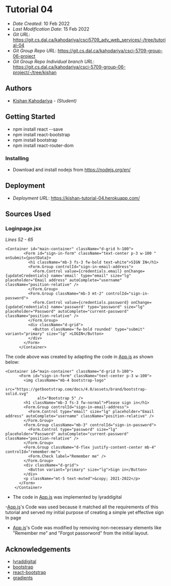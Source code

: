 # Tutorial 04

- _Date Created_: 10 Feb 2022
- _Last Modification Date_: 15 Feb 2022
- _Git URL_: https://git.cs.dal.ca/kahodariya/csci5709_adv_web_services/-/tree/tutorial-04
- _Git Group Repo URL_: https://git.cs.dal.ca/kahodariya/csci-5709-group-06-project
- _Git Group Repo Individual branch URL_: https://git.cs.dal.ca/kahodariya/csci-5709-group-06-project/-/tree/kishan

## Authors

- [Kishan Kahodariya](ks805556@dal.ca) - _(Student)_

## Getting Started

- npm install react --save
- npm install react-bootstrap
- npm install bootstrap
- npm install react-router-dom

### Installing

- Download and install nodejs from https://nodejs.org/en/

## Deployment

- _Deployment URL_: https://kishan-tutorial-04.herokuapp.com/

## Sources Used

### Loginpage.jsx

_Lines 52 - 65_

```
<Container id="main-container" className="d-grid h-100">
        <Form id="sign-in-form" className="text-center p-3 w-100 " onSubmit={postData}>
          <h1 className="mb-3 fs-3 fw-bold text-white">SIGN IN</h1>
          <Form.Group controlId="sign-in-email-address">
            <Form.Control value={credentials.email} onChange={updateCredentials} name='email' type="email" size="lg" placeholder="Email address" autoComplete="username" className="position-relative" />
          </Form.Group>
          <Form.Group className="mb-3 mt-2" controlId="sign-in-password">
            <Form.Control value={credentials.password} onChange={updateCredentials} name='password' type="password" size="lg" placeholder="Password" autoComplete="current-password" className="position-relative" />
          </Form.Group>
          <div className="d-grid">
            <Button className='fw-bold rounded' type="submit" variant="primary" size="lg" >LOGIN</Button>
          </div>
        </Form>
      </Container>
```

The code above was created by adapting the code in [App.js](https://github.com/lyraddigital/react-bootstrap-login-form/blob/master/src/App.js) as shown below:

```
<Container id="main-container" className="d-grid h-100">
      <Form id="sign-in-form" className="text-center p-3 w-100">
        <img className="mb-4 bootstrap-logo"
              src="https://getbootstrap.com/docs/4.0/assets/brand/bootstrap-solid.svg"
              alt="Bootstrap 5" />
        <h1 className="mb-3 fs-3 fw-normal">Please sign in</h1>
        <Form.Group controlId="sign-in-email-address">
          <Form.Control type="email" size="lg" placeholder="Email address" autoComplete="username" className="position-relative" />
        </Form.Group>
        <Form.Group className="mb-3" controlId="sign-in-password">
          <Form.Control type="password" size="lg" placeholder="Password" autoComplete="current-password" className="position-relative" />
        </Form.Group>
        <Form.Group className="d-flex justify-content-center mb-4" controlId="remember-me">
          <Form.Check label="Remember me" />
        </Form.Group>
        <div className="d-grid">
          <Button variant="primary" size="lg">Sign in</Button>
        </div>
        <p className="mt-5 text-muted">&copy; 2021-2022</p>
      </Form>
    </Container>
```

- The code in [App.js](https://github.com/lyraddigital/react-bootstrap-login-form/blob/master/src/App.js) was implemented by lyraddigital

-[App.js](https://github.com/lyraddigital/react-bootstrap-login-form/blob/master/src/App.js)'s Code was used because it matched all the requirements of this tutorial and served my initial purpose of creating a simple yet effective sign In page

- [App.js](https://github.com/lyraddigital/react-bootstrap-login-form/blob/master/src/App.js)'s Code was modified by removing non-necessary elements like "Remember me" and "Forgot passorword" from the initial layout.

## Acknowledgements

- [lyraddigital](https://github.com/lyraddigital)
- [bootstrap](https://getbootstrap.com/)
- [react-bootstrap](https://react-bootstrap.github.io/)
- [gradients](https://www.w3schools.com/css/css3_gradients.asp)
